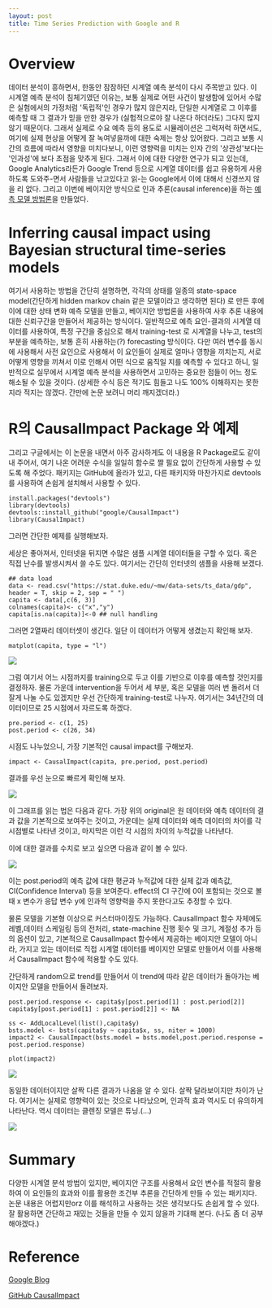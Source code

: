 ```yaml
---
layout: post
title: Time Series Prediction with Google and R
---
```



# Overview

데이터 분석이 흥하면서, 한동안 잠잠하던 시계열 예측 분석이 다시 주목받고 있다. 이 시계열 예측 분석이 침체기였던 이유는, 보통 실제로 어떤 사건이 발생함에 있어서 수많은 실험에서의 가정처럼 '독립적'인 경우가 많지 않은지라, 단일한 시계열로 그 이후를 예측할 때 그 결과가 믿을 만한 경우가 (실험적으로야 잘 나온다 하더라도) 그다지 많지 않기 때문이다. 그래서 실제로 수요 예측 등의 용도로 시뮬레이션은 그럭저럭 하면서도, 여기에 실제 현상을 어떻게 잘 녹여넣을까에 대한 숙제는 항상 있어왔다. 그리고 보통 시간의 흐름에 따라서 영향을 미치다보니, 이런 영향력을 미치는 인자 간의 '상관성'보다는 '인과성'에 보다 초점을 맞추게 된다. 그래서 이에 대한 다양한 연구가 되고 있는데, Google Analytics라든가 Google Trend 등으로 시계열 데이터를 쉽고 유용하게 사용하도록 도와주-면서 사람들을 낚고있다고 읽-는 Google에서 이에 대해서 신경쓰지 않을 리 없다. 그리고 이번에 베이지안 방식으로 인과 추론(causal inference)을 하는 [예측 모델 방법론](http://research.google.com/pubs/pub41854.html)을 만들었다.

# Inferring causal impact using Bayesian structural time-series models

여기서 사용하는 방법을 간단히 설명하면, 각각의 상태를 일종의 state-space model(간단하게 hidden markov chain 같은 모델이라고 생각하면 된다) 로 만든 후에 이에 대한 상태 변화 예측 모델을 만들고, 베이지안 방법론을 사용하여 사후 추론 내용에 대한 신뢰구간을 만들어서 제공하는 방식이다. 일반적으로 예측 요인-결과의 시계열 데이터를 사용하여, 특정 구간을 중심으로 해서 training-test 로 시계열을 나누고, test의 부분을 예측하는, 보통 흔히 사용하는(?) forecasting 방식이다. 다만 여러 변수를 동시에 사용해서 사전 요인으로 사용해서 이 요인들이 실제로 얼마나 영향을 끼치는지, 서로 어떻게 영향을 끼쳐서 이로 인해서 어떤 식으로 움직일 지를 예측할 수 있다고 하니, 일반적으로 실무에서 시계열 예측 분석을 사용하면서 고민하는 중요한 점들이 어느 정도 해소될 수 있을 것이다. (상세한 수식 등은 적기도 힘들고 나도 100% 이해하지는 못한 지라 적지는 않겠다. 간만에 논문 보려니 머리 깨지겠더라.)

# R의 CausalImpact Package 와 예제 

그리고 구글에서는 이 논문을 내면서 아주 감사하게도 이 내용을 R Package로도 같이 내 주어서, 여기 나온 어려운 수식을 일일히 함수로 짤 필요 없이 간단하게 사용할 수 있도록 해 주었다. 패키지는 GitHub에 올라가 있고, 다른 패키지와 마찬가지로 devtools 를 사용하여 손쉽게 설치해서 사용할 수 있다.

    install.packages("devtools")
    library(devtools)
    devtools::install_github("google/CausalImpact")
    library(CausalImpact)

그러면 간단한 예제를 실행해보자.

세상은 좋아져서, 인터넷을 뒤지면 수많은 샘플 시계열 데이터들을 구할 수 있다. 혹은 직접 난수를 발생시켜서 쓸 수도 있다. 여기서는 간단히 인터넷의 샘플을 사용해 보겠다.

    ## data load
    data <- read.csv("https://stat.duke.edu/~mw/data-sets/ts_data/gdp", header = T, skip = 2, sep = " ")
    capita <- data[,c(6, 3)]
    colnames(capita)<- c("x","y")
    capita[is.na(capita)]<-0 ## null handling

그러면 2열짜리 데이터셋이 생긴다. 일단 이 데이터가 어떻게 생겼는지 확인해 보자.

    matplot(capita, type = "l")

![](http://datum.io/wp-content/uploads/2014/10/Rplot1-300x201.jpeg)

그럼 여기서 어느 시점까지를 training으로 두고 이를 기반으로 이후를 예측할 것인지를 결정하자. 물론 가운데 intervention을 두어서 세 부분, 혹은 모델을 여러 번 돌려서 더 잘게 나눌 수도 있겠지만 우선 간단하게 training-test로 나누자. 여기서는 34년간의 데이터이므로 25 시점에서 자르도록 하겠다.

    pre.period <- c(1, 25)
    post.period <- c(26, 34)

시점도 나누었으니, 가장 기본적인 causal impact를 구해보자.

    impact <- CausalImpact(capita, pre.period, post.period)

결과를 우선 눈으로 빠르게 확인해 보자.

![](http://datum.io/wp-content/uploads/2014/10/Rplot2-300x201.jpeg)

이 그래프를 읽는 법은 다음과 같다. 가장 위의 original은 원 데이터와 예측 데이터의 결과 값을 기본적으로 보여주는 것이고, 가운데는 실제 데이터와 예측 데이터의 차이를 각 시점별로 나타낸 것이고, 마지막은 이런 각 시점의 차이의 누적값을 나타낸다.

이에 대한 결과를 수치로 보고 싶으면 다음과 같이 볼 수 있다.

![](http://datum.io/wp-content/uploads/2014/10/cap1-300x180.jpg)

이는 post.period의 예측 값에 대한 평균과 누적값에 대한 실제 값과 예측값, CI(Confidence Interval) 등을 보여준다. effect의 CI 구간에 0이 포함되는 것으로 볼 때 x 변수가 응답 변수 y에 인과적 영향력을 주지 못한다고도 추정할 수 있다.

물론 모델을 기본형 이상으로 커스터마이징도 가능하다. CausalImpact 함수 자체에도 레벨,데이터 스케일링 등의 전처리, state-machine 진행 횟수 및 크기, 계절성 추가 등의 옵션이 있고, 기본적으로 CausalImpact 함수에서 제공하는 베이지안 모델이 아니라, 가지고 있는 데이터로 직접 시계열 데이터를 베이지안 모델로 만들어서 이를 사용해서 CausalImpact 함수에 적용할 수도 있다.

간단하게 random으로 trend를 만들어서 이 trend에 따라 같은 데이터가 돌아가는 베이지안 모델을 만들어서 돌려보자.

    post.period.response <- capita$y[post.period[1] : post.period[2]]
    capita$y[post.period[1] : post.period[2]] <- NA
    
    ss <- AddLocalLevel(list(),capita$y)
    bsts.model <- bsts(capita$y ~ capita$x, ss, niter = 1000)
    impact2 <- CausalImpact(bsts.model = bsts.model,post.period.response = post.period.response)
    
    plot(impact2)

![](http://datum.io/wp-content/uploads/2014/10/Rplot3-300x201.jpeg)

동일한 데이터이지만 살짝 다른 결과가 나옴을 알 수 있다. 살짝 달라보이지만 차이가 난다. 여기서는 실제로 영향력이 있는 것으로 나타났으며, 인과적 효과 역시도 더 유의하게 나타난다. 역시 데이터는 클렌징 모델은 튜닝.(...)

![](http://datum.io/wp-content/uploads/2014/10/cap2-300x189.jpg)



# Summary

다양한 시계열 분석 방법이 있지만, 베이지안 구조를 사용해서 요인 변수를 적절히 활용하여 이 요인들의 효과와 이를 활용한 조건부 추론을 간단하게 만들 수 있는 패키지다. 논문 내용은 어렵지만orz 이를 해석하고 사용하는 것은 생각보다도 손쉽게 할 수 있다. 잘 활용하면 간단하고 재밌는 것들을 만들 수 있지 않을까 기대해 본다. (나도 좀 더 공부해야겠다.)

# **Reference**

[Google Blog](http://google-opensource.blogspot.kr/2014/09/causalimpact-new-open-source-package.html)

[GitHub CausalImpact](https://github.com/google/CausalImpact)
